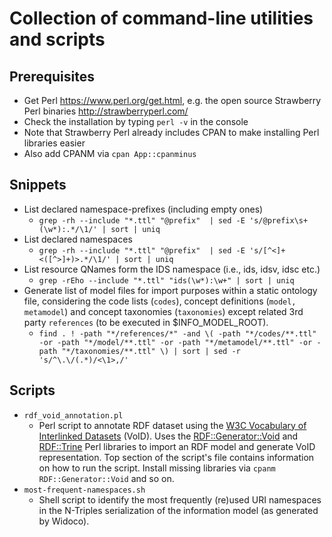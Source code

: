# Collection of command-line utilities and scripts

## Prerequisites
- Get Perl https://www.perl.org/get.html, e.g. the open source Strawberry Perl binaries http://strawberryperl.com/
- Check the installation by typing `perl -v` in the console
- Note that Strawberry Perl already includes CPAN to make installing Perl libraries easier
- Also add CPANM via `cpan App::cpanminus`


## Snippets
- List declared namespace-prefixes (including empty ones)
    - `grep -rh --include "*.ttl" "@prefix"  | sed -E 's/@prefix\s+(\w*):.*/\1/' | sort | uniq`
- List declared namespaces
    - `grep -rh --include "*.ttl" "@prefix"  | sed -E 's/[^<]+<([^>]+)>.*/\1/' | sort | uniq`
- List resource QNames form the IDS namespace (i.e., ids, idsv, idsc etc.)
    - `grep -rEho --include "*.ttl" "ids(\w*):\w+" | sort | uniq`
- Generate list of model files for import purposes within a static ontology file, considering the code lists (`codes`), concept definitions (`model, metamodel`) and concept taxonomies (`taxonomies`) except related 3rd party `references` (to be executed in $INFO_MODEL_ROOT).
    - `find . ! -path "*/references/*" -and \( -path "*/codes/**.ttl" -or -path "*/model/**.ttl" -or -path "*/metamodel/**.ttl" -or -path "*/taxonomies/**.ttl" \) | sort | sed -r 's/^\.\/(.*)/<\1>,/'`

## Scripts
- `rdf_void_annotation.pl`
    - Perl script to annotate RDF dataset using the [W3C Vocabulary of Interlinked Datasets](https://www.w3.org/TR/void/) (VoID).
    Uses the [RDF::Generator::Void](https://metacpan.org/pod/RDF::Generator::Void) and [RDF::Trine](https://metacpan.org/pod/RDF::Trine) Perl libraries to import an RDF model and generate VoID representation. Top section of the script's file contains information on how to run the script. Install missing libraries via `cpanm RDF::Generator::Void` and so on.
- `most-frequent-namespaces.sh`
  - Shell script to identify the most frequently (re)used URI namespaces in the N-Triples serialization of the information model (as generated by Widoco).
